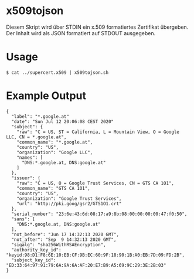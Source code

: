 # x509tojson

Diesem Skript wird über STDIN ein x.509 formatiertes Zertifikat übergeben.
Der Inhalt wird als JSON formatiert auf STDOUT ausgegeben.

# Usage
```
$ cat ../supercert.x509 | x509tojson.sh
```
# Example Output
```
{
  "label": "*.google.at"
  "date": "Sun Jul 12 20:06:08 CEST 2020"
  "subject": {
    "raw": "C = US, ST = California, L = Mountain View, O = Google LLC, CN = *.google.at",
    "common_name": "*.google.at",
    "country": "US",
    "organization": "Google LLC",
    "names": [
      "DNS:*.google.at, DNS:google.at"
    ]
  },
  "issuer": {
    "raw": "C = US, O = Google Trust Services, CN = GTS CA 1O1",
    "common_name": "GTS CA 1O1",
    "country": "US",
    "organization": "Google Trust Services",
    "url": "http://pki.goog/gsr2/GTS1O1.crt"
  },
  "serial_number": "23:6e:43:6d:08:17:a9:8b:08:00:00:00:00:47:f0:50",
  "sans": [
    "DNS:*.google.at, DNS:google.at"
  ],
  "not_before": "Jun 17 14:32:13 2020 GMT",
  "not_after": "Sep  9 14:32:13 2020 GMT",
  "sigalg": "sha256WithRSAEncryption",
  "authority_key_id": "keyid:98:D1:F8:6E:10:EB:CF:9B:EC:60:9F:18:90:1B:A0:EB:7D:09:FD:2B",
  "subject_key_id": "ED:33:64:97:91:79:6A:9A:6A:AF:20:E7:B9:A5:69:9C:29:3E:2B:03"
}
```
